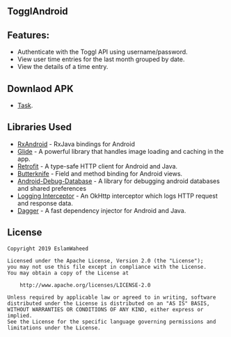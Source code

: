 ## TogglAndroid

## Features:
* Authenticate with the Toggl API using username/password.
* View user time entries for the last month grouped by date.
* View the details of a time entry.
   
   
## Downlaod APK
* [Task](https://drive.google.com/file/d/1k-YGqQrEC_dJlrLnHbSSSmQlgWyV8ZBp/view?usp=sharing).

## Libraries Used

* [RxAndroid](https://github.com/ReactiveX/RxAndroid) - RxJava bindings for Android
* [Glide](https://github.com/bumptech/glide) - A powerful library that handles image loading and caching in the app.
* [Retrofit](http://square.github.io/retrofit/) - A type-safe HTTP client for Android and Java.
* [Butterknife](http://jakewharton.github.io/butterknife/) - Field and method binding for Android views.
* [Android-Debug-Database](https://github.com/amitshekhariitbhu/Android-Debug-Database) - A library for debugging android databases and shared preferences
* [Logging Interceptor](https://github.com/square/okhttp/tree/master/okhttp-logging-interceptor) - An OkHttp interceptor which logs HTTP request and response data.
* [Dagger](https://github.com/google/dagger) - A fast dependency injector for Android and Java.



## License
	
	Copyright 2019 EslamWaheed
	
	Licensed under the Apache License, Version 2.0 (the "License");
	you may not use this file except in compliance with the License.
	You may obtain a copy of the License at
	
		http://www.apache.org/licenses/LICENSE-2.0

	Unless required by applicable law or agreed to in writing, software
	distributed under the License is distributed on an "AS IS" BASIS,
	WITHOUT WARRANTIES OR CONDITIONS OF ANY KIND, either express or implied.
	See the License for the specific language governing permissions and
	limitations under the License.
